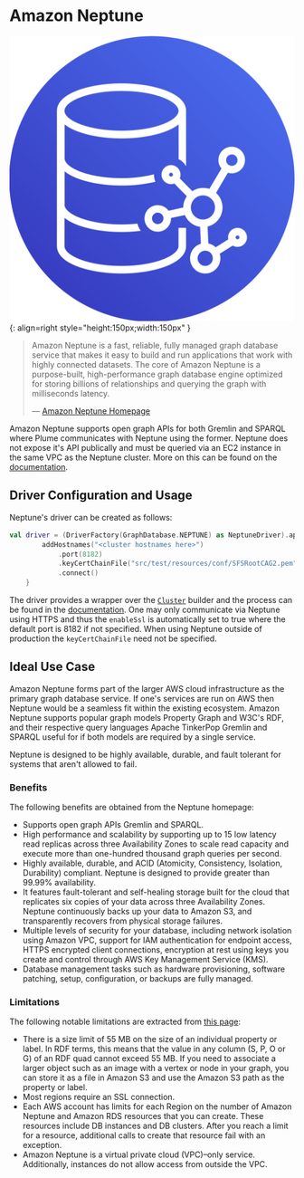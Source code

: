 # Amazon Neptune

![Amazon Logo](../assets/images/databases/neptune.png){: align=right style="height:150px;width:150px" }

> Amazon Neptune is a fast, reliable, fully managed graph database service that makes it easy to build and run applications that work with highly connected datasets. The core of Amazon Neptune is a purpose-built, high-performance graph database engine optimized for storing billions of relationships and querying the graph with milliseconds latency.
>
>  —  [Amazon Neptune Homepage](https://aws.amazon.com/neptune/)

Amazon Neptune supports open graph APIs for both Gremlin and SPARQL where Plume communicates with Neptune using the former. Neptune does not expose it's
API publically and must be queried via an EC2 instance in the same VPC as the Neptune cluster. More on this can be found on the 
[documentation](https://docs.aws.amazon.com/neptune/latest/userguide/get-started-vpc-dns.html).

## Driver Configuration and Usage

Neptune's driver can be created as follows:
```kotlin
val driver = (DriverFactory(GraphDatabase.NEPTUNE) as NeptuneDriver).apply { 
        addHostnames("<cluster hostnames here>")
            .port(8182)
            .keyCertChainFile("src/test/resources/conf/SFSRootCAG2.pem")
            .connect()
    }
```

The driver provides a wrapper over the [`Cluster`](https://tinkerpop.apache.org/javadocs/current/full/org/apache/tinkerpop/gremlin/driver/Cluster.html) builder and the process can be found in the [documentation](https://docs.aws.amazon.com/neptune/latest/userguide/access-graph-gremlin-java.html). One may only communicate via Neptune using HTTPS and thus the `enableSsl` is automatically set to true where
the default port is 8182 if not specified. When using Neptune outside of production the `keyCertChainFile` need not be specified.

## Ideal Use Case

Amazon Neptune forms part of the larger AWS cloud infrastructure as the primary graph database service. If one's services are run on AWS then Neptune
would be a seamless fit within the existing ecosystem. Amazon Neptune supports popular graph models Property Graph and W3C's RDF, and their respective
query languages Apache TinkerPop Gremlin and SPARQL useful for if both models are required by a single service.

Neptune is designed to be highly available, durable, and fault tolerant for systems that aren't allowed to fail.

### Benefits

The following benefits are obtained from the Neptune homepage:

- Supports open graph APIs Gremlin and SPARQL.
- High performance and scalability by supporting up to 15 low latency read replicas across three Availability Zones to scale read capacity and execute more than one-hundred thousand graph queries per second.
- Highly available, durable, and ACID (Atomicity, Consistency, Isolation, Durability) compliant. Neptune is designed to provide greater than 99.99% availability.
- It features fault-tolerant and self-healing storage built for the cloud that replicates six copies of your data across three Availability Zones. Neptune continuously backs up your data to Amazon S3, and transparently recovers from physical storage failures.
- Multiple levels of security for your database, including network isolation using Amazon VPC, support for IAM authentication for endpoint access, HTTPS encrypted client connections, encryption at rest using keys you create and control through AWS Key Management Service (KMS).
- Database management tasks such as hardware provisioning, software patching, setup, configuration, or backups are fully managed.

### Limitations

The following notable limitations are extracted from [this page](https://docs.aws.amazon.com/neptune/latest/userguide/limits.html):

- There is a size limit of 55 MB on the size of an individual property or label. In RDF terms, this means that the value in any column (S, P, O or G) of an RDF quad cannot exceed 55 MB. If you need to associate a larger object such as an image with a vertex or node in your graph, you can store it as a file in Amazon S3 and use the Amazon S3 path as the property or label.
- Most regions require an SSL connection.
- Each AWS account has limits for each Region on the number of Amazon Neptune and Amazon RDS resources that you can create. These resources include DB instances and DB clusters. After you reach a limit for a resource, additional calls to create that resource fail with an exception.
- Amazon Neptune is a virtual private cloud (VPC)–only service. Additionally, instances do not allow access from outside the VPC.